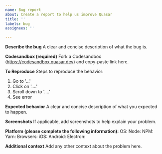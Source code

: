 ```yaml
---
name: Bug report
about: Create a report to help us improve Quasar
title: ''
labels: bug
assignees: ''

---
```


**Describe the bug**
A clear and concise description of what the bug is.

**Codesandbox (required)**
Fork a Codesandbox (https://codesandbox.quasar.dev) and copy-paste link here.

**To Reproduce**
Steps to reproduce the behavior:
1. Go to '...'
2. Click on '....'
3. Scroll down to '....'
4. See error

**Expected behavior**
A clear and concise description of what you expected to happen.

**Screenshots**
If applicable, add screenshots to help explain your problem.

**Platform (please complete the following information):**
OS:
Node:
NPM:
Yarn:
Browsers:
iOS:
Android:
Electron:

**Additional context**
Add any other context about the problem here.
